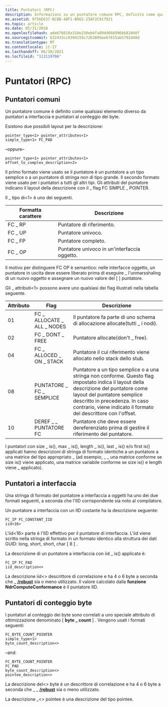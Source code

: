 ```yaml
---
title: Puntatori (RPC)
description: Informazioni su un puntatore comune RPC, definito come qualsiasi elemento diverso da puntatori a interfaccia e puntatori al conteggio dei byte.
ms.assetid: 9756E637-BCBB-48F1-B962-25AF2C917921
ms.topic: article
ms.date: 05/31/2018
ms.openlocfilehash: ade676610a310e230eb6fa89dd666996bb82040f
ms.sourcegitcommit: b32433cc0394159c7263809ae67615ab5792d40d
ms.translationtype: MT
ms.contentlocale: it-IT
ms.lasthandoff: 06/30/2021
ms.locfileid: "113119706"
---
```

# <a name="pointers-rpc"></a>Puntatori (RPC)

## <a name="common-pointers"></a>Puntatori comuni

Un puntatore comune è definito come qualsiasi elemento diverso da puntatori a interfaccia e puntatori al conteggio dei byte.

Esistono due possibili layout per la descrizione:

``` syntax
pointer_type<1> pointer_attributes<1>
simple_type<1> FC_PAD
```

–oppure–

``` syntax
pointer_type<1> pointer_attributes<1>
offset_to_complex_description<2>
```

Il primo formato viene usato se il puntatore è un puntatore a un tipo semplice o a un puntatore di stringa non di tipo grande. Il secondo formato viene usato per i puntatori a tutti gli altri tipi. Gli attributi del puntatore indicano il layout della descrizione con il \_ flag FC SIMPLE \_ POINTER.

Il \_ tipo di<1> è uno dei seguenti.



| Formatta carattere | Descrizione                              |
|------------------|------------------------------------------|
| FC \_ RP           | Puntatore di riferimento.                     |
| FC \_ UP           | Puntatore univoco.                        |
| FC \_ FP           | Puntatore completo.                          |
| FC \_ OP           | Puntatore univoco in un'interfaccia oggetto. |



 

Il motivo per distinguere FC OP è semantico: nelle interfacce oggetto, un puntatore in uscita deve essere liberato prima di eseguire \_ l'unmarsshaling di un nuovo oggetto e assegnare un nuovo valore del \[ \] puntatore.

Gli \_ attributi<1> possono avere uno qualsiasi dei flag illustrati nella tabella seguente.



| Attributo | Flag              | Descrizione                                                                                                                                                                                                                                      |
|------|--------------------------|---------------------------------------------------------------------------------------------------------------------------------------------------------------------------------------------------------------------------------------|
| 01   | FC \_ ALLOCATE \_ ALL \_ NODES | Il puntatore fa parte di uno schema di allocazione allocate(tutti \_ i nodi).                                                                                                                                                                   |
| 02   | FC \_ DONT \_ FREE           | Puntatore allocate(don't \_ free).                                                                                                                                                                                                      |
| 04   | FC \_ ALLOCED \_ ON \_ STACK   | Puntatore il cui riferimento viene allocato nello stack dello stub.                                                                                                                                                                            |
| 08   | PUNTATORE \_ FC \_ SEMPLICE      | Puntatore a un tipo semplice o a una stringa non conforme. Questo flag impostato indica il layout della descrizione del puntatore come layout del puntatore semplice descritto in precedenza. In caso contrario, viene indicato il formato del descrittore con l'offset. |
| 10   | DEREF \_ \_ PUNTATORE FC       | Puntatore che deve essere dereferenziato prima di gestire il riferimento del puntatore.                                                                                                                                                           |



 

I puntatori con size \_ is(), max \_ is(), length \_ is(), last \_ is() e/o first is() applicati hanno descrizioni di stringa di formato identiche a un puntatore a una matrice del tipo appropriato \_ (ad esempio, \_ \_ una matrice conforme se size is() viene applicato, una matrice variabile conforme se size is() e length viene \_ applicato).

## <a name="interface-pointers"></a>Puntatori a interfaccia

Una stringa di formato del puntatore a interfaccia a oggetti ha uno dei due formati seguenti, a seconda che l'IID corrispondente sia noto al compilatore.

Un puntatore a interfaccia con un IID costante ha la descrizione seguente:

``` syntax
FC_IP FC_CONSTANT_IID 
iid<16>
```

L'iid<16> parte è l'IID effettivo per il puntatore di interfaccia. L'iid viene scritto nella stringa di formato in un formato identico alla struttura dei dati GUID: long, short, short, char \[ 8 \] .

La descrizione di un puntatore a interfaccia con iid \_ is() applicata è:

``` syntax
FC_IP FC_PAD 
iid_description<> 
```

La descrizione iid<> descrittore di correlazione e ha 4 o 6 byte a seconda che \_ [**/robust**](/windows/desktop/Midl/-robust) sia o meno utilizzato. Il valore calcolato dalla **funzione NdrComputeConformance** è il puntatore IID.

## <a name="byte-count-pointers"></a>Puntatori di conteggio byte

I puntatori al conteggio dei byte sono correlati a uno speciale attributo di ottimizzazione denominato \[ **byte \_ count** \] . Vengono usati i formati seguenti:

``` syntax
FC_BYTE_COUNT_POINTER 
simple_type<1>
byte_count_description<> 
```

–and:

``` syntax
FC_BYTE_COUNT_POINTER 
FC_PAD
byte_count_description<> 
pointee_description<>
```

La descrizione del<> byte è un descrittore di correlazione e ha 4 o 6 byte a seconda che \_ \_ [**/robust**](/windows/desktop/Midl/-robust) sia o meno utilizzato.

La descrizione \_<> pointee è una descrizione del tipo pointee.

 

 
